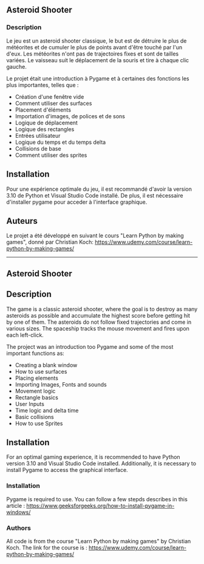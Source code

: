 
## Asteroid Shooter

### Description
Le jeu est un asteroid shooter classique, le but est de détruire le plus de météorites et de cumuler le plus de points avant d'être touché par l'un d'eux. Les météorites n'ont pas de trajectoires fixes et sont de tailles variées. Le vaisseau suit le déplacement de la souris et tire à chaque clic gauche. 

Le projet était une introduction à Pygame et à certaines des fonctions les plus importantes, telles que :

- Création d'une fenêtre vide
- Comment utiliser des surfaces
- Placement d'éléments
- Importation d'images, de polices et de sons
- Logique de déplacement
- Logique des rectangles
- Entrées utilisateur
- Logique du temps et du temps delta
- Collisions de base
- Comment utiliser des sprites

## Installation
Pour une expérience optimale du jeu, il est recommandé d'avoir la version 3.10 de Python et Visual Studio Code installé. 
De plus, il est nécessaire d'installer pygame pour acceder à l'interface graphique.

## Auteurs
Le projet a été développé en suivant le cours "Learn Python by making games", donné par Christian Koch: 
https://www.udemy.com/course/learn-python-by-making-games/

---------------------------------------------------------------------------------------------------------------------------------------------------

## Asteroid Shooter
## Description
The game is a classic asteroid shooter, where the goal is to destroy as many asteroids as possible and accumulate the highest score before getting hit by one of them. The asteroids do not follow fixed trajectories and come in various sizes. The spaceship tracks the mouse movement and fires upon each left-click. 

The project was an introduction too Pygame and some of the most important functions as:

- Creating a blank window
- How to use surfaces
- Placing elements
- Importing Images, Fonts and sounds
- Movement logic
- Rectangle basics
- User Inputs
- Time logic and delta time
- Basic collisions
- How to use Sprites

## Installation
For an optimal gaming experience, it is recommended to have Python version 3.10 and Visual Studio Code installed. Additionally, it is necessary to install Pygame to access the graphical interface.

### Installation
Pygame is required to use. You can follow a few stepds describes in this article : https://www.geeksforgeeks.org/how-to-install-pygame-in-windows/

### Authors
All code is from the course "Learn Python by making games" by Christian Koch. The link for the course is : https://www.udemy.com/course/learn-python-by-making-games/
